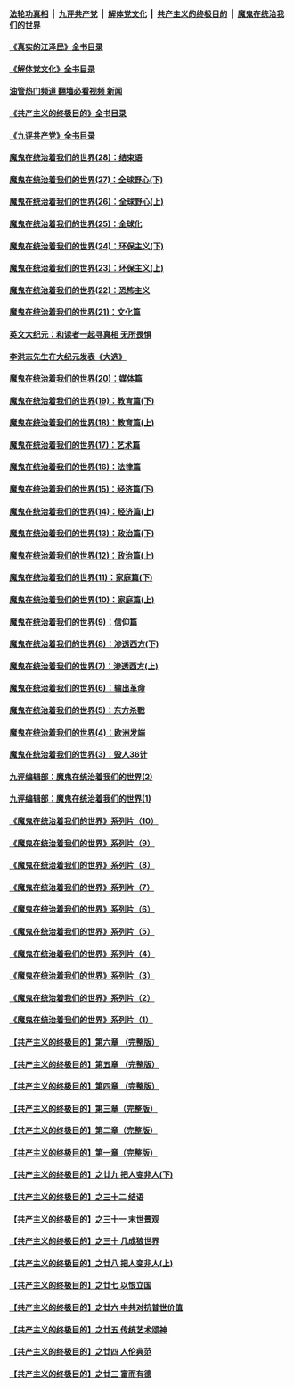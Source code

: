 ####  [法轮功真相](../../../../basic/blob/master/README.md?t=07190302) &nbsp;|&nbsp; [九评共产党](../../../../9ping.md/blob/master/README.md?t=07190302) &nbsp;|&nbsp; [解体党文化](../../../../jtdwh.md/blob/master/README.md?t=07190302)  &nbsp;|&nbsp; [共产主义的终极目的](../../../../gczydzjmd.md/blob/master/README.md?t=07190302) &nbsp;|&nbsp; [魔鬼在统治我们的世界](../../../../mgztzwmdsj.md/blob/master/README.md?t=07190302) 

#### [《真实的江泽民》全书目录](../pages/nsc422/n13721399.md?t=07190302) 

#### [《解体党文化》全书目录](../pages/nsc422/n13721157.md?t=07190302) 

#### [油管热门频道 翻墙必看视频 新闻](http://45.76.130.85:81/youtube.html?07190302)

#### [《共产主义的终极目的》全书目录](../pages/nsc422/n13721048.md?t=07190302) 

#### [《九评共产党》全书目录](../pages/nsc422/n13708085.md?t=07190302) 

#### [魔鬼在统治着我们的世界(28)：结束语](../pages/nsc422/n10936246.md?t=07190302) 

#### [魔鬼在统治着我们的世界(27)：全球野心(下)](../pages/nsc422/n10928319.md?t=07190302) 

#### [魔鬼在统治着我们的世界(26)：全球野心(上)](../pages/nsc422/n10900318.md?t=07190302) 

#### [魔鬼在统治着我们的世界(25)：全球化](../pages/nsc422/n10788205.md?t=07190302) 

#### [魔鬼在统治着我们的世界(24)：环保主义(下)](../pages/nsc422/n10695307.md?t=07190302) 

#### [魔鬼在统治着我们的世界(23)：环保主义(上)](../pages/nsc422/n10688613.md?t=07190302) 

#### [魔鬼在统治着我们的世界(22)：恐怖主义](../pages/nsc422/n10614727.md?t=07190302) 

#### [魔鬼在统治着我们的世界(21)：文化篇](../pages/nsc422/n10597706.md?t=07190302) 

#### [英文大纪元：和读者一起寻真相 无所畏惧](../pages/nsc422/n12542027.md?t=07190302) 

#### [李洪志先生在大纪元发表《大选》](../pages/nsc422/n12534746.md?t=07190302) 

#### [魔鬼在统治着我们的世界(20)：媒体篇](../pages/nsc422/n10586579.md?t=07190302) 

#### [魔鬼在统治着我们的世界(19)：教育篇(下)](../pages/nsc422/n10564808.md?t=07190302) 

#### [魔鬼在统治着我们的世界(18)：教育篇(上)](../pages/nsc422/n10526970.md?t=07190302) 

#### [魔鬼在统治着我们的世界(17)：艺术篇](../pages/nsc422/n10499093.md?t=07190302) 

#### [魔鬼在统治着我们的世界(16)：法律篇](../pages/nsc422/n10485969.md?t=07190302) 

#### [魔鬼在统治着我们的世界(15)：经济篇(下)](../pages/nsc422/n10469975.md?t=07190302) 

#### [魔鬼在统治着我们的世界(14)：经济篇(上)](../pages/nsc422/n10457370.md?t=07190302) 

#### [魔鬼在统治着我们的世界(13)：政治篇(下)](../pages/nsc422/n10448270.md?t=07190302) 

#### [魔鬼在统治着我们的世界(12)：政治篇(上)](../pages/nsc422/n10444576.md?t=07190302) 

#### [魔鬼在统治着我们的世界(11)：家庭篇(下)](../pages/nsc422/n10440961.md?t=07190302) 

#### [魔鬼在统治着我们的世界(10)：家庭篇(上)](../pages/nsc422/n10435448.md?t=07190302) 

#### [魔鬼在统治着我们的世界(9)：信仰篇](../pages/nsc422/n10432159.md?t=07190302) 

#### [魔鬼在统治着我们的世界(8)：渗透西方(下)](../pages/nsc422/n10429603.md?t=07190302) 

#### [魔鬼在统治着我们的世界(7)：渗透西方(上)](../pages/nsc422/n10426013.md?t=07190302) 

#### [魔鬼在统治着我们的世界(6)：输出革命](../pages/nsc422/n10421536.md?t=07190302) 

#### [魔鬼在统治着我们的世界(5)：东方杀戮](../pages/nsc422/n10417707.md?t=07190302) 

#### [魔鬼在统治着我们的世界(4)：欧洲发端](../pages/nsc422/n10414890.md?t=07190302) 

#### [魔鬼在统治着我们的世界(3)：毁人36计](../pages/nsc422/n10411583.md?t=07190302) 

#### [九评编辑部：魔鬼在统治着我们的世界(2)](../pages/nsc422/n10410036.md?t=07190302) 

#### [九评编辑部：魔鬼在统治着我们的世界(1)](../pages/nsc422/n10406825.md?t=07190302) 

#### [《魔鬼在统治着我们的世界》系列片（10）](../pages/nsc422/n12292670.md?t=07190302) 

#### [《魔鬼在统治着我们的世界》系列片（9）](../pages/nsc422/n12290859.md?t=07190302) 

#### [《魔鬼在统治着我们的世界》系列片（8）](../pages/nsc422/n12287445.md?t=07190302) 

#### [《魔鬼在统治着我们的世界》系列片（7）](../pages/nsc422/n12283425.md?t=07190302) 

#### [《魔鬼在统治着我们的世界》系列片（6）](../pages/nsc422/n12282314.md?t=07190302) 

#### [《魔鬼在统治着我们的世界》系列片（5）](../pages/nsc422/n12281419.md?t=07190302) 

#### [《魔鬼在统治着我们的世界》系列片（4）](../pages/nsc422/n12274024.md?t=07190302) 

#### [《魔鬼在统治着我们的世界》系列片（3）](../pages/nsc422/n12271322.md?t=07190302) 

#### [《魔鬼在统治着我们的世界》系列片（2）](../pages/nsc422/n12269049.md?t=07190302) 

#### [《魔鬼在统治着我们的世界》系列片（1）](../pages/nsc422/n12267575.md?t=07190302) 

#### [【共产主义的终极目的】第六章 （完整版）](../pages/nsc422/n11428913.md?t=07190302) 

#### [【共产主义的终极目的】第五章 （完整版）](../pages/nsc422/n11428912.md?t=07190302) 

#### [【共产主义的终极目的】第四章 （完整版）](../pages/nsc422/n11428907.md?t=07190302) 

#### [【共产主义的终极目的】第三章（完整版）](../pages/nsc422/n11428848.md?t=07190302) 

#### [【共产主义的终极目的】第二章（完整版）](../pages/nsc422/n11428831.md?t=07190302) 

#### [【共产主义的终极目的】第一章（完整版）](../pages/nsc422/n11417651.md?t=07190302) 

#### [【共产主义的终极目的】之廿九 把人变非人(下)](../pages/nsc422/n11344140.md?t=07190302) 

#### [【共产主义的终极目的】之三十二 结语](../pages/nsc422/n11360535.md?t=07190302) 

#### [【共产主义的终极目的】之三十一 末世景观](../pages/nsc422/n11351129.md?t=07190302) 

#### [【共产主义的终极目的】之三十 几成狼世界](../pages/nsc422/n11348280.md?t=07190302) 

#### [【共产主义的终极目的】之廿八 把人变非人(上)](../pages/nsc422/n11340492.md?t=07190302) 

#### [【共产主义的终极目的】之廿七 以恨立国](../pages/nsc422/n11336944.md?t=07190302) 

#### [【共产主义的终极目的】之廿六 中共对抗普世价值](../pages/nsc422/n11324785.md?t=07190302) 

#### [【共产主义的终极目的】之廿五 传统艺术颂神](../pages/nsc422/n11296396.md?t=07190302) 

#### [【共产主义的终极目的】之廿四 人伦典范](../pages/nsc422/n11296397.md?t=07190302) 

#### [【共产主义的终极目的】之廿三 富而有德](../pages/nsc422/n11283598.md?t=07190302) 

<img src='http://gfw-breaker.win/goodnews/indexes/nsc422.md' width='0px' height='0px'/>
